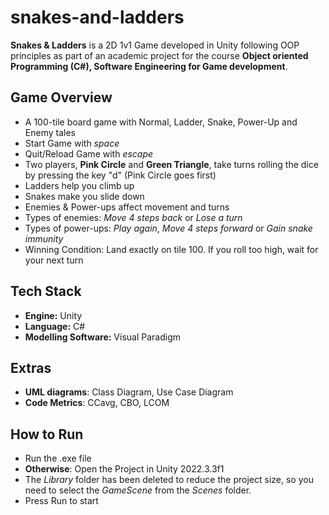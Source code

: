 # snakes-and-ladders
**Snakes & Ladders** is a 2D 1v1 Game developed in Unity following OOP principles as part of an academic project for the course **Object oriented Programming (C#), Software Engineering for Game development**.

## Game Overview
- A 100-tile board game with Normal, Ladder, Snake, Power-Up and Enemy tales 
- Start Game with *space*
- Quit/Reload Game with *escape*
- Two players, **Pink Circle** and **Green Triangle**, take turns rolling the dice by pressing the key "d"  (Pink Circle goes first)
- Ladders help you climb up
- Snakes make you slide down
- Enemies & Power-ups affect movement and turns
- Types of enemies: *Move 4 steps back* or *Lose a turn*
- Types of power-ups:  *Play again*, *Move 4 steps forward* or *Gain snake immunity*
- Winning Condition: Land exactly on tile 100. If you roll too high, wait for your next turn

## Tech Stack
- **Engine:** Unity
- **Language:** C#
- **Modelling Software:** Visual Paradigm

## Extras
- **UML diagrams**: Class Diagram, Use Case Diagram
- **Code Metrics**: CCavg, CBO, LCOM 

## How to Run
- Run the .exe file
- **Otherwise**: Open the Project in Unity 2022.3.3f1
- The *Library* folder has been deleted to reduce the project size, so you need to select the *GameScene* from the *Scenes* folder.
- Press Run to start

